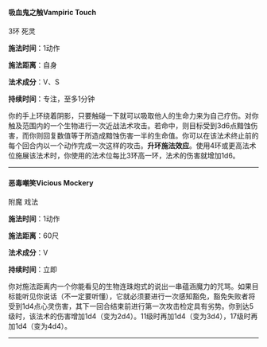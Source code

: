 #### 吸血鬼之触Vampiric Touch 

3环  死灵

**施法时间**：1动作

**施法距离**：自身

**法术成分**：V、S

**持续时间**：专注，至多1分钟

​    你的手上环绕着阴影，只要触碰一下就可以吸取他人的生命力来为自己疗伤。对你触及范围内的一个生物进行一次近战法术攻击。若命中，则目标受到3d6点黯蚀伤害，而你则回复数值等于所造成黯蚀伤害一半的生命值。你可以在该法术终止前的每个回合内以一个动作完成一次这样的攻击。
​     **升环施法效应**。使用4环或更高法术位施展该法术时，你使用的法术位每比3环高一环，法术的伤害就增加1d6。

****

#### 恶毒嘲笑Vicious Mockery 

附魔  戏法

**施法时间**：1动作

**施法距离**：60尺

**法术成分**：V

**持续时间**：立即

​    你对施法距离内一个你能看见的生物连珠炮式的说出一串蕴涵魔力的咒骂。如果目标能听见你说话（不一定要听懂），它就必须要进行一次感知豁免，豁免失败者将受到1d4点心灵伤害，其下一回合结束前进行第一次攻击检定具有劣势。
​    你到达5级时，该法术的伤害增加1d4（变为2d4）。11级时再加1d4（变为3d4），17级时再加1d4（变为4d4）。

****